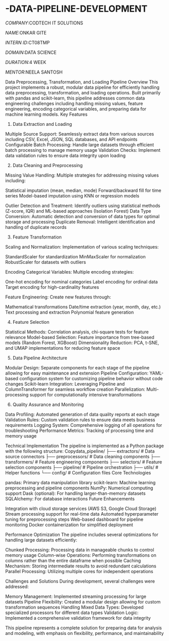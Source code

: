 # -DATA-PIPELINE-DEVELOPMENT

*COMPANY*:CODTECH IT SOLUTIONS

*NAME*:ONKAR GITE

*INTERN ID*:CT08TMP

*DOMAIN*:DATA SCIENCE

*DURATION*:4 WEEK

*MENTOR*:NEELA SANTOSH

Data Preprocessing, Transformation, and Loading Pipeline
Overview
This project implements a robust, modular data pipeline for efficiently handling data preprocessing, transformation, and loading operations. Built primarily with pandas and scikit-learn, this pipeline addresses common data engineering challenges including handling missing values, feature engineering, encoding categorical variables, and preparing data for machine learning models.
Key Features
1. Data Extraction and Loading

Multiple Source Support: Seamlessly extract data from various sources including CSV, Excel, JSON, SQL databases, and API endpoints
Configurable Batch Processing: Handle large datasets through efficient batch processing to manage memory usage
Validation Checks: Implement data validation rules to ensure data integrity upon loading

2. Data Cleaning and Preprocessing

Missing Value Handling: Multiple strategies for addressing missing values including:

Statistical imputation (mean, median, mode)
Forward/backward fill for time series
Model-based imputation using KNN or regression models


Outlier Detection and Treatment: Identify outliers using statistical methods (Z-score, IQR) and ML-based approaches (Isolation Forest)
Data Type Conversion: Automatic detection and conversion of data types for optimal storage and processing
Duplicate Removal: Intelligent identification and handling of duplicate records

3. Feature Transformation

Scaling and Normalization: Implementation of various scaling techniques:

StandardScaler for standardization
MinMaxScaler for normalization
RobustScaler for datasets with outliers


Encoding Categorical Variables: Multiple encoding strategies:

One-hot encoding for nominal categories
Label encoding for ordinal data
Target encoding for high-cardinality features


Feature Engineering: Create new features through:

Mathematical transformations
Date/time extraction (year, month, day, etc.)
Text processing and extraction
Polynomial feature generation



4. Feature Selection

Statistical Methods: Correlation analysis, chi-square tests for feature relevance
Model-based Selection: Feature importance from tree-based models (Random Forest, XGBoost)
Dimensionality Reduction: PCA, t-SNE, and UMAP implementations for reducing feature space

5. Data Pipeline Architecture

Modular Design: Separate components for each stage of the pipeline allowing for easy maintenance and extension
Pipeline Configuration: YAML-based configuration system for customizing pipeline behavior without code changes
Scikit-learn Integration: Leveraging Pipeline and ColumnTransformer for seamless workflow creation
Parallelization: Multi-processing support for computationally intensive transformations

6. Quality Assurance and Monitoring

Data Profiling: Automated generation of data quality reports at each stage
Validation Rules: Custom validation rules to ensure data meets business requirements
Logging System: Comprehensive logging of all operations for troubleshooting
Performance Metrics: Tracking of processing time and memory usage

Technical Implementation
The pipeline is implemented as a Python package with the following structure:
Copydata_pipeline/
├── extractors/        # Data source connectors
├── preprocessors/     # Data cleaning components
├── transformers/      # Feature engineering components
├── selectors/         # Feature selection components
├── pipeline/          # Pipeline orchestration
├── utils/             # Helper functions
└── config/            # Configuration files
Core Technologies

pandas: Primary data manipulation library
scikit-learn: Machine learning preprocessing and pipeline components
NumPy: Numerical computing support
Dask (optional): For handling larger-than-memory datasets
SQLAlchemy: For database interactions
Future Enhancements

Integration with cloud storage services (AWS S3, Google Cloud Storage)
Stream processing support for real-time data
Automated hyperparameter tuning for preprocessing steps
Web-based dashboard for pipeline monitoring
Docker containerization for simplified deployment

Performance Optimization
The pipeline includes several optimizations for handling large datasets efficiently:

Chunked Processing: Processing data in manageable chunks to control memory usage
Column-wise Operations: Performing transformations on columns rather than the entire dataframe when possible
Caching Mechanism: Storing intermediate results to avoid redundant calculations
Parallel Processing: Utilizing multiple cores for independent operations

Challenges and Solutions
During development, several challenges were addressed:

Memory Management: Implemented streaming processing for large datasets
Pipeline Flexibility: Created a modular design allowing for custom transformation sequences
Handling Mixed Data Types: Developed specialized processors for different data types
Validation Logic: Implemented a comprehensive validation framework for data integrity

This pipeline represents a complete solution for preparing data for analysis and modeling, with emphasis on flexibility, performance, and maintainability
